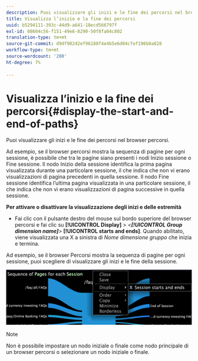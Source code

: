```yaml
---
description: Puoi visualizzare gli inizi e le fine dei percorsi nel browser percorsi.
title: Visualizza l’inizio e la fine dei percorsi
uuid: b5294111-393c-44d9-a641-18ecd566797f
exl-id: 08604c56-f151-49e6-8290-50f8fa04c802
translation-type: tm+mt
source-git-commit: d9df90242ef96188f4e4b5e6d04cfef196b0a628
workflow-type: tm+mt
source-wordcount: '200'
ht-degree: 7%

---
```


# Visualizza l’inizio e la fine dei percorsi{#display-the-start-and-end-of-paths}

Puoi visualizzare gli inizi e le fine dei percorsi nel browser percorsi.

Ad esempio, se il browser percorsi mostra la sequenza di pagine per ogni sessione, è possibile che tra le pagine siano presenti i nodi Inizio sessione o Fine sessione. Il nodo Inizio della sessione identifica la prima pagina visualizzata durante una particolare sessione, il che indica che non vi erano visualizzazioni di pagina precedenti in quella sessione. Il nodo Fine sessione identifica l’ultima pagina visualizzata in una particolare sessione, il che indica che non vi erano visualizzazioni di pagina successive in quella sessione.

**Per attivare o disattivare la visualizzazione degli inizi e delle estremità**

* Fai clic con il pulsante destro del mouse sul bordo superiore del browser percorsi e fai clic su **[!UICONTROL Display]** > *&lt;**[!UICONTROL Group dimension name]**>* **[!UICONTROL starts and ends]**. Quando abilitato, viene visualizzata una X a sinistra di *Nome dimensione gruppo* che inizia e termina.

Ad esempio, se il browser Percorsi mostra la sequenza di pagine per ogni sessione, puoi scegliere di visualizzare gli inizi e le fine della sessione.

![](assets/vis_PathBrowser_StartsAndEnds.png)

>[!NOTE]
>
>Non è possibile impostare un nodo iniziale o finale come nodo principale di un browser percorsi o selezionare un nodo iniziale o finale.
